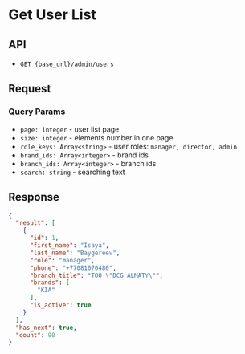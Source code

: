 # Get User List

## API

- `GET {base_url}/admin/users`

## Request

### Query Params

- `page: integer` - user list page
- `size: integer` - elements number in one page
- `role_keys: Array<string>` - user roles: `manager, director, admin`
- `brand_ids: Array<integer>` - brand ids
- `branch_ids: Array<integer>` - branch ids
- `search: string` - searching text


## Response

```json
{
  "result": [
    {
      "id": 1,
      "first_name": "Isaya",
      "last_name": "Baygereev",
      "role": "manager",
      "phone": "+77081070480",
      "branch_title": "ТОО \"DCG ALMATY\"",
      "brands": [
        "KIA"
      ],
      "is_active": true
    }
  ],
  "has_next": true,
  "count": 90
}
```
